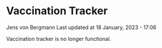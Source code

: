Vaccination Tracker
================
Jens von Bergmann
Last updated at 18 January, 2023 - 17:06

Vaccination tracker is no longer functional.
